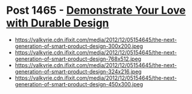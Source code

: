 # Post 1465 - [Demonstrate Your Love with Durable Design](https://www.ifixit.com/News/1465/demonstrate-your-love-with-durable-design)

- https://valkyrie.cdn.ifixit.com/media/2012/12/05154645/the-next-generation-of-smart-product-design-300x200.jpeg
- https://valkyrie.cdn.ifixit.com/media/2012/12/05154645/the-next-generation-of-smart-product-design-768x512.jpeg
- https://valkyrie.cdn.ifixit.com/media/2012/12/05154645/the-next-generation-of-smart-product-design-324x216.jpeg
- https://valkyrie.cdn.ifixit.com/media/2012/12/05154645/the-next-generation-of-smart-product-design-450x300.jpeg
